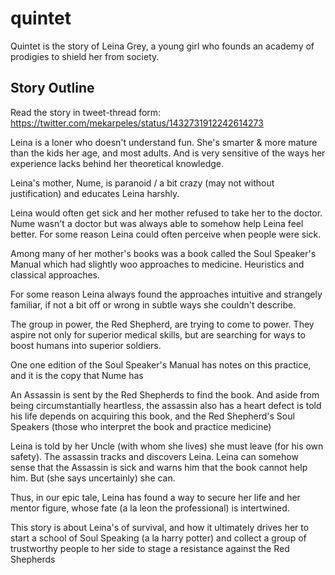 # quintet

Quintet is the story of Leina Grey, a young girl who founds an academy of prodigies to shield her from society.

## Story Outline

Read the story in tweet-thread form: https://twitter.com/mekarpeles/status/1432731912242614273

Leina is a loner who doesn't understand fun. She's smarter & more mature than the kids her age, and most adults. And is very sensitive of the ways her experience lacks behind her theoretical knowledge.

Leina's mother, Nume, is paranoid / a bit crazy (may not without justification) and educates Leina harshly.

Leina would often get sick and her mother refused to take her to the doctor. Nume wasn't a doctor but was always able to somehow help Leina feel better. For some reason Leina could often perceive when people were sick.

Among many of her mother's books was a book called the Soul Speaker's Manual which had slightly woo approaches to medicine. Heuristics and classical approaches.

For some reason Leina always found the approaches intuitive and strangely familiar, if not a bit off or wrong in subtle ways she couldn't describe.

The group in power, the Red Shepherd, are trying to come to power. They aspire not only for superior medical skills, but are searching for ways to boost humans into superior soldiers.

One one edition of the Soul Speaker's Manual has notes on this practice, and it is the copy that Nume has

An Assassin is sent by the Red Shepherds to find the book. And aside from being circumstantially heartless, the assassin also has a heart defect is told his life depends on acquiring this book, and the Red Shepherd's Soul Speakers (those who interpret the book and practice medicine)

Leina is told by her Uncle (with whom she lives) she must leave (for his own safety). The assassin tracks and discovers Leina. Leina can somehow sense that the Assassin is sick and warns him that the book cannot help him. But (she says uncertainly) she can.

Thus, in our epic tale, Leina has found a way to secure her life and her mentor figure, whose fate (a la leon the professional) is intertwined.

This story is about Leina's of survival, and how it ultimately drives her to start a school of Soul Speaking (a la harry potter) and collect a group of trustworthy people to her side to stage a resistance against the Red Shepherds
